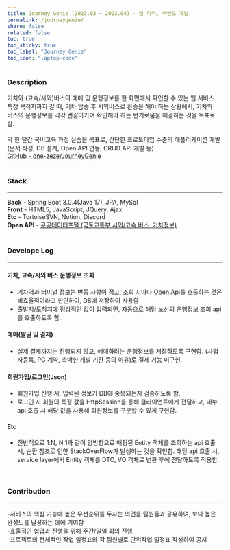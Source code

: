 ```yaml
---
title: Journey Genie (2023.03 ~ 2023.04) - 팀 리더, 백엔드 개발
permalink: /journeygenie/
share: false
related: false
toc: true
toc_sticky: true
toc_label: "Journey Genie"
toc_icon: "laptop-code"
---
```


### Description

기차와 (고속/시외)버스의 예매 및 운행정보를 한 화면에서 확인할 수 있는 웹 서비스.  
특정 목적지까지 갈 때, 기차 탑승 후 시외버스로 환승을 해야 하는 상황에서, 기차와  
버스의 운행정보를 각각 번갈아가며 확인해야 하는 번거로움을 해결하는 것을 목표로 함.  
<br>
약 한 달간 국비교육 과정 실습을 목표로, 간단한 프로토타입 수준의 애플리케이션 개발(문서 작성, DB 설계, Open API 연동, CRUD API 개발 등)  
[GitHub - one-zeze/JourneyGenie](https://github.com/one-zeze/JourneyGenie)  
<br>

### Stack

---

**Back** - Spring Boot 3.0.4(Java 17), JPA, MySql  
**Front** - HTML5, JavaScript, JQuery, Ajax  
**Etc** - TortoiseSVN, Notion, Discord  
**Open API** - [공공데이터포털 (국토교통부 시외/고속 버스, 기차정보)](https://www.data.go.kr/index.do)  
<br>

### Develope Log

---

#### 기차, 고속/시외 버스 운행정보 조회

- 기차역과 터미널 정보는 변동 사항이 적고, 조회 시마다 Open Api를 호출하는 것은 비효율적이라고 판단하여, DB에 저장하여 사용함
- 출발지/도착지에 정상적인 값이 입력되면, 자동으로 해당 노선의 운행정보 조회 api를 호출하도록 함.

#### 예매(발권 및 결제)

- 실제 결제까지는 진행되지 않고, 예매하려는 운행정보를 저장하도록 구현함. (사업자등록, PG 계약, 촉박한 개발 기간 등의 이유)로 결제 기능 미구현.

#### 회원가입/로그인(Json)

- 회원가입 진행 시, 입력된 정보가 DB에 중복되는지 검증하도록 함.
- 로그인 시 회원의 특정 값을 HttpSession을 통해 클라이언트에게 전달하고, 내부 api 호출 시 해당 값을 사용해 회원정보를 구분할 수 있게 구현함.

#### Etc

- 전반적으로 1:N, N:1과 같이 양방향으로 매핑된 Entity 객체를 조회하는 api 호출 시, 순환 참조로 인한 StackOverFlow가 발생하는 것을 확인함. 해당 api 호출 시, service layer에서 Entity 객체를 DTO, VO 객체로 변환 후에 전달하도록 적용함.

<br>

### Contribution

---

-서비스의 핵심 기능에 높은 우선순위를 두자는 의견을 팀원들과 공유하여, 보다 높은 완성도를 달성하는 데에 기여함  
-효율적인 협업과 진행을 위해 주간/일일 회의 진행  
-프로젝트의 전체적인 작업 일정표와 각 팀원별로 단위작업 일정표 작성하여 공지
